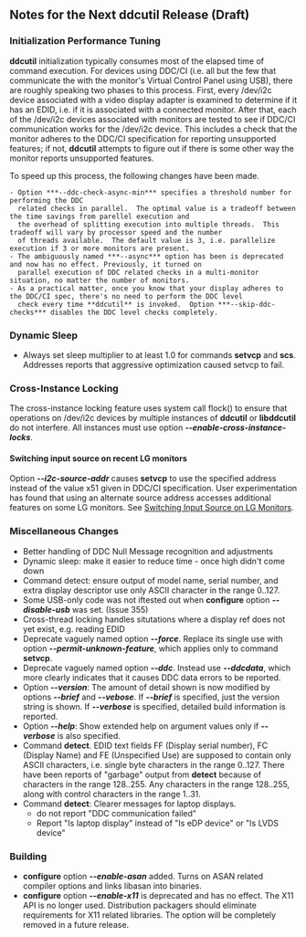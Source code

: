 ## Notes for the Next **ddcutil** Release (Draft)


### Initialization Performance Tuning

**ddcutil** initialization typically consumes most of the elapsed time of command execution.
For devices using DDC/CI (i.e. all but the few that communicate the with the monitor's Virtual Control Panel using USB), there are roughly speaking two phases to this process.  First, every /dev/i2c device
associated with a video display adapter is examined to determine if it has an EDID, i.e. if it is associated with a connected monitor.  After that, each of the /dev/i2c devices associated with monitors are tested to see if DDC/CI communication works for the /dev/i2c device.  This includes a check that the monitor adheres to the DDC/CI specification for reporting unsupported features; if not, **ddcutil** attempts to figure out if there is some other way the monitor reports unsupported features.

To speed up this process, the following changes have been made.

    - Option ***--ddc-check-async-min*** specifies a threshold number for performing the DDC
      related checks in parallel.  The optimal value is a tradeoff between the time savings from parellel execution and
      the overhead of splitting execution into multiple threads.  This tradeoff will vary by processor speed and the number 
      of threads available.  The default value is 3, i.e. parallelize execution if 3 or more monitors are present.
    - The ambiguously named ***--async*** option has been is deprecated and now has no effect. Previously, it turned on
      parallel execution of DDC related checks in a multi-monitor situation, no matter the number of monitors.
    - As a practical matter, once you know that your display adheres to the DDC/CI spec, there's no need to perform the DDC level
      check every time **ddcutil** is invoked.  Option ***--skip-ddc-checks*** disables the DDC level checks completely. 

<!--
      - Option ***--i2c-bus-check-async-min*** specifies a threshold value for performing the 
      the initial checks on each /dev/i2c device.  Individually, each I<sup>2</sup>C check is much faster than the DDC level check, 
      but there are many more of them to perform.  The default value for this option is 4, i.e. parallelize execution if four or 
      more /dev/i2c devices are to be examined.
--> 

### Dynamic Sleep

  - Always set sleep multiplier to at least 1.0 for commands **setvcp** and **scs**. Addresses reports
    that aggressive optimization caused setvcp to fail.

### Cross-Instance Locking

The cross-instance locking feature uses system call flock() to
ensure that operations on /dev/i2c devices by multiple instances of **ddcutil** or **libddcutil** do not interfere.
All instances must use option ***--enable-cross-instance-locks***. 

#### Switching input source on recent LG monitors

Option ***--i2c-source-addr*** causes **setvcp** to use the specified address instead 
of the value x51 given in DDC/CI specification.  User experimentation has found that 
using an alternate source address accesses additional features on some LG monitors. 
See [Switching Input Source on LG Monitors](https://github.com/rockowitz/ddcutil/wiki/Switching-input-source-on-LG-monitors).

### Miscellaneous Changes

- Better handling of DDC Null Message recognition and adjustments
- Dynamic sleep: make it easier to reduce time - once high didn't come down
- Command detect: ensure output of model name, serial number, and extra display descriptor 
  use only ASCII character in the range 0..127.
- Some USB-only code was not iftested out when **configure** option ***--disable-usb*** was set. (Issue 355)
- Cross-thread locking handles situtations where a display ref does not yet exist, e.g. reading EDID
- Deprecate vaguely named option ***--force***.  Replace its single use with  
  option ***--permit-unknown-feature***, which applies only to command **setvcp**.
- Deprecate vaguely named option ***--ddc***. Instead use ***--ddcdata***, which more
  clearly indicates that it causes DDC data errors to be reported. 
- Option ***--version***: The amount of detail shown is now modified by options ***--brief*** and ***--vebose***.
  If ***--brief*** is specified, just the version string is shown.  If ***--verbose*** is specified, detailed 
  build information is reported.
- Option ***--help***: Show extended help on argument values only if ***--verbose*** is also specified.
- Command **detect**. EDID text fields FF (Display serial number), FC (Display Name) and FE (Unspecified Use) are 
  supposed to contain only ASCII characters, i.e. single byte characters in the range 0..127.  There have been reports
  of "garbage" output from **detect** because of characters in the range 128..255.  Any characters in the range 128..255, 
  along with control characters in the range 1..31.
- Command **detect**: Clearer messages for laptop displays. 
  - do not report "DDC communication failed"
  - Report "Is laptop display" instead of "Is eDP device" or "Is LVDS device"
    
### Building

- **configure** option ***--enable-asan*** added. Turns on ASAN related compiler options and 
  links libasan into binaries.
- **configure** option ***--enable-x11*** is deprecated and has no effect.  The X11 API is no longer used.
  Distribution packagers should eliminate requirements for X11 related libraries.  The option will
  be completely removed in a future release.

